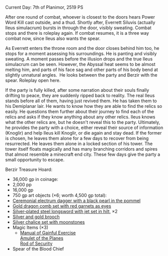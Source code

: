 Current Day: 7th of Planimor, 2519 PS

After one round of combat, whoever is closest to the doors hears Power Word Kill cast outside, and a thud. Shortly after, Everrett Siluvis (actually Ileus simulacrum) bursts in through the door, visibly sweating. Combat stops and there is roleplay again. If combat resumes, it is a three way combat now, since Ileus also wants the spear.

As Everrett enters the throne room and the door closes behind him too, he stops for a moment assessing his surroundings. He is panting and visibly sweating. A moment passes before the illusion drops and the true Ileus simulacrum can be seen. However, the Abyssal heat seems to be almost melting him, and parts of his face sag and other parts of his body bend at slightly unnatural angles.  He looks between the party and Berzir with the spear. Roleplay open here.

If the party is fully killed, after some narration about their souls finally drifting to peace, they are suddenly ripped back to reality. The real Ileus stands before all of them, having just revived them. He has taken them to his Demiplanar lair. He wants to know how they are able to find the relics so easily. He questions them further about their journey to find each of the relics and asks if they know anything about any other relics. Ileus knows what the other relics are, but he doesn't reveal this to the party. Ultimately, he provides the party with a choice, either reveal their source of information (Knoglir) and help Ileus kill Knoglir, or die again and stay dead. If the former is chosen, he leaves them alone for a few days to recover from being resurrected. He leaves them alone in a locked section of his tower. The tower itself floats magically and has many branching corridors and spires that almost resemble a minecraft end city. These few days give the party a small opportunity to escape.

Berzir Treasure Hoard:
- 36,000 gp in coinage:
- 2,000 pp
- 16,000 gp
- 750 gp art objects (×6; worth 4,500 gp total):
- [Ceremonial electrum dagger with a black pearl in the pommel](https://5e.tools/items.html#ceremonial%20electrum%20dagger%20with%20a%20black%20pearl%20in%20the%20pommel_dmg)
- [Gold dragon comb set with red garnets as eyes](https://5e.tools/items.html#gold%20dragon%20comb%20set%20with%20red%20garnets%20as%20eyes_dmg)
- [Silver-plated steel longsword with jet set in hilt](https://5e.tools/items.html#silver-plated%20steel%20longsword%20with%20jet%20set%20in%20hilt_dmg), ×2
- [Silver and gold brooch](https://5e.tools/items.html#silver%20and%20gold%20brooch_dmg)
- [Silver chalice set with moonstones](https://5e.tools/items.html#silver%20chalice%20set%20with%20moonstones_dmg)
- Magic Items (×3)
	- [Manual of Gainful Exercise](https://5e.tools/items.html#manual%20of%20gainful%20exercise_xdmg)  
    [Amulet of the Planes](https://5e.tools/items.html#amulet%20of%20the%20planes_xdmg)  
    [Rod of Security](https://5e.tools/items.html#rod%20of%20security_xdmg)
- Spear of the Blood Chief